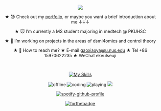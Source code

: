 
<p align="center">
<div style="width:100%; text-align:center;">
<img src="https://capsule-render.vercel.app/api?type=waving&color=timeGradient&height=100&&section=header&text=Ekeulseuji&fontSize=25&fontAlign=50&fontAlignY=30&desc=关注我助力主播走上人生之巅&descAlign=50&descSize=10&descAlignY=60&animation=twinkling" />
</p>


★ :smiling_imp: Check out my [portfolio](https://ekeulseuji.github.io/ "myacademicpage"), or maybe you want a brief introduction about me ↓↓↓

★ :mouse: I’m currently a MS student majoring in medtech @ PKUHSC

★ :purple_heart: I’m working on projects in the areas of dsml4omics and control theory

★ :speech_balloon: How to reach me? ★ E-mail gaoxiaoya@u.nus.edu ★ Tel +86 15970622235 ★ WeChat ekeulseuji

$\hspace{1pt}$

[![My Skills](https://skillicons.dev/icons?i=matlab,py,pytorch,r,latex,mysql,pr)](https://skillicons.dev) 


![offline](https://camo.githubusercontent.com/bd79fc2e32377bd33f2f6c24c23173869947309ed945d1b1a62277026edf97bc/68747470733a2f2f6e6f63616368652e616476616974682e776f726b6572732e6465763f75726c3d68747470733a2f2f696d672e736869656c64732e696f2f656e64706f696e743f75726c3d68747470733a2f2f6465762e646973636f726470726f66696c65732e6d652f6170692f62616467652f7374617475732f3237363534343634393134383233353737363f73696d706c653d74727565) ![coding](https://camo.githubusercontent.com/429c38f2a4e99187b2b513aefda304c75af8d88a8976fd7d7f18cd035936d07a/68747470733a2f2f6e6f63616368652e616476616974682e776f726b6572732e6465763f75726c3d68747470733a2f2f696d672e736869656c64732e696f2f656e64706f696e743f75726c3d68747470733a2f2f6465762e646973636f726470726f66696c65732e6d652f6170692f62616467652f7673636f64652f323736353434363439313438323335373736) ![playing](https://camo.githubusercontent.com/d0acab0cf5d545c31ff8e05123d4895e54af4678a7bb0f6c84556ca4de1dcea9/68747470733a2f2f6e6f63616368652e616476616974682e776f726b6572732e6465763f75726c3d68747470733a2f2f696d672e736869656c64732e696f2f656e64706f696e743f75726c3d68747470733a2f2f6465762e646973636f726470726f66696c65732e6d652f6170692f62616467652f706c6179696e672f323736353434363439313438323335373736) ![](https://komarev.com/ghpvc/?username=Ekeulseuji&color=blueviolet) 

[![spotify-github-profile](https://spotify-github-profile.kittinanx.com/api/view?uid=31jc2g5rdqkrszod7hjdgvkej5vy&cover_image=true&theme=natemoo-re&show_offline=true&background_color=121212&interchange=false&bar_color=b021ba&bar_color_cover=false)](https://github.com/kittinan/spotify-github-profile)

[![forthebadge](https://forthebadge.com/images/badges/powered-by-black-magic.svg)](https://forthebadge.com) 


<!---
Ekeulseuji/Ekeulseuji is a ✨ special ✨ repository because its `README.md` (this file) appears on your GitHub profile.
You can click the Preview link to take a look at your changes.
--->
